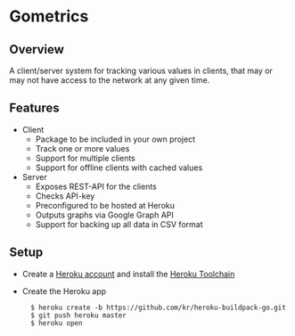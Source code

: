 # Gometrics

## Overview

A client/server system for tracking various values in clients,
that may or may not have access to the network at any given
time.

## Features

* Client
    * Package to be included in your own project
    * Track one or more values
    * Support for multiple clients
    * Support for offline clients with cached values
* Server
    * Exposes REST-API for the clients
    * Checks API-key
    * Preconfigured to be hosted at Heroku
    * Outputs graphs via Google Graph API
    * Support for backing up all data in CSV format

## Setup

* Create a [Heroku account](https://api.heroku.com/signup) and install the [Heroku Toolchain](https://toolbelt.heroku.com/)
* Create the Heroku app

        $ heroku create -b https://github.com/kr/heroku-buildpack-go.git
        $ git push heroku master
        $ heroku open
